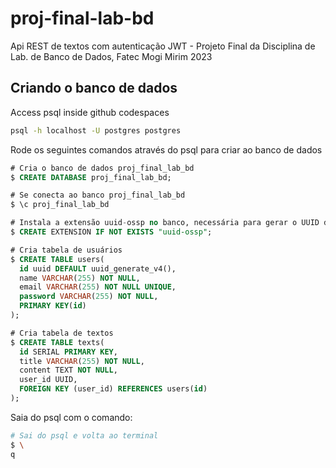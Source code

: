 # proj-final-lab-bd

Api REST de textos com autenticação JWT - Projeto Final da Disciplina de Lab. de Banco de Dados, Fatec Mogi Mirim 2023

## Criando o banco de dados

Access psql inside github codespaces

```bash
psql -h localhost -U postgres postgres
```

Rode os seguintes comandos através do psql para criar ao banco de dados

```sql
# Cria o banco de dados proj_final_lab_bd
$ CREATE DATABASE proj_final_lab_bd;

# Se conecta ao banco proj_final_lab_bd
$ \c proj_final_lab_bd

# Instala a extensão uuid-ossp no banco, necessária para gerar o UUID do usuário e criar a tabela users
$ CREATE EXTENSION IF NOT EXISTS "uuid-ossp";

# Cria tabela de usuários
$ CREATE TABLE users(
  id uuid DEFAULT uuid_generate_v4(),
  name VARCHAR(255) NOT NULL,
  email VARCHAR(255) NOT NULL UNIQUE,
  password VARCHAR(255) NOT NULL,
  PRIMARY KEY(id)
);

# Cria tabela de textos
$ CREATE TABLE texts(
  id SERIAL PRIMARY KEY,
  title VARCHAR(255) NOT NULL,
  content TEXT NOT NULL,
  user_id UUID,
  FOREIGN KEY (user_id) REFERENCES users(id)
);
```

Saia do psql com o comando:

```bash
# Sai do psql e volta ao terminal
$ \
q
```
